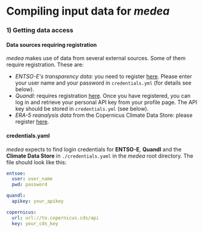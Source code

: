 # Compiling input data for _medea_
### 1) Getting data access
#### Data sources requiring registration
_medea_ makes use of data from several external sources. Some of them require registration. These are:
* _ENTSO-E's transparency data_: you need to register [here](https://transparency.entsoe.eu/usrm/user/createPublicUser).
Please enter your user name and your password in `credentials.yml` (for details see below).  
* _Quandl_: requires registration [here](https://www.quandl.com/sign-up-modal). Once you have registered, you can log 
in and retrieve your personal API key from your profile page. The API key should be stored in `credentials.yml` (see 
below).
* _ERA-5 reanalysis data_ from the Copernicus Climate Data Store: please register [here](https://cds.climate.copernicus.eu/user/register).

#### credentials.yaml
_medea_ expects to find login credentials for __ENTSO-E__, __Quandl__ and the __Climate Data Store__ in `./credentials.yaml` in the _medea_ root directory.
The file should look like this:
````yaml
entsoe:
  user: user_name
  pwd: password

quandl:
  apikey: your_apikey

copernicus:
  url: url://to.copernicus.cds/api
  key: your_cds_key
```` 
